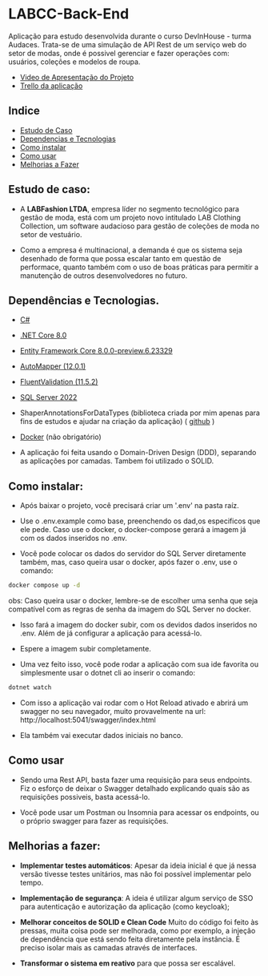 # LABCC-Back-End

Aplicação para estudo desenvolvida durante o curso DevInHouse - turma Audaces. Trata-se de uma simulação de API Rest de um serviço web do setor de modas, onde é possivel gerenciar e fazer operações com: usuários, coleções e modelos de roupa.

- [Video de Apresentação do Projeto](https://drive.google.com/drive/folders/1PXS0Swgk3zV_UU9n9cF9ZqXFpZfXZR9W?usp=sharing)
- [Trello da aplicação](https://trello.com/invite/b/mKBgG416/ATTI3585936ef5ef89c622a9269152308c9066228D90/lab-clothing-collection-back-end)

## Indice
- [Estudo de Caso](estudo-de-caso)
- [Dependencias e Tecnologias](dependencias-e-tecnologias)
- [Como instalar](como-instalar)
- [Como usar](como-usar)
- [Melhorias a Fazer](melhorias-a-fazer)
## Estudo de caso:

- A <strong>LABFashion LTDA</strong>, empresa líder no segmento tecnológico para gestão de moda, está com um projeto novo intitulado LAB Clothing Collection, um software audacioso para gestão de coleções de moda no setor de vestuário. 

- Como a empresa é multinacional, a demanda é que os sistema seja desenhado de forma que possa escalar tanto em questão de performace, quanto também com o uso de boas práticas para permitir a manutenção de outros desenvolvedores no futuro.


## Dependências e Tecnologias.

- [C#](https://learn.microsoft.com/pt-br/dotnet/csharp/tour-of-csharp/)
- [.NET Core 8.0](https://dotnet.microsoft.com/pt-br/)
- [Entity Framework Core 8.0.0-preview.6.23329](https://learn.microsoft.com/en-us/ef/core/)
- [AutoMapper (12.0.1)](https://automapper.org/)
- [FluentValidation (11.5.2)](https://docs.fluentvalidation.net/en/latest/)
- [SQL Server 2022](https://www.microsoft.com/pt-br/sql-server/sql-server-2022)
- ShaperAnnotationsForDataTypes (biblioteca criada por mim apenas para fins de estudos e ajudar na criação da aplicação) ( [github](https://github.com/gmessiasc/SharperAnnotationsForDataType) )
- [Docker](https://www.docker.com/) (não obrigatório)

- A aplicação foi feita usando o Domain-Driven Design (DDD), separando as aplicações por camadas. Tambem foi utilizado o SOLID.
## Como instalar:

- Após baixar o projeto, você precisará criar um '.env' na pasta raíz.

- Use o .env.example como base, preenchendo os dad,os especificos que ele pede. Caso use o docker, o docker-compose gerará a imagem já com os dados inseridos no .env.

- Você pode colocar os dados do servidor do SQL Server diretamente também, mas, caso queira usar o docker, após fazer o .env, use o comando:

```bash
docker compose up -d
```

obs: Caso queira usar o docker, lembre-se de escolher uma senha que seja compatível com as regras de senha da imagem do SQL Server no docker.

- Isso fará a imagem do docker subir, com os devidos dados inseridos no .env. Além de já configurar a aplicação para acessá-lo.

- Espere a imagem subir completamente.

- Uma vez feito isso, você pode rodar a aplicação com sua ide favorita ou simplesmente usar o dotnet cli ao inserir o comando:

```bash
dotnet watch
```

- Com isso a aplicação vai rodar com o Hot Reload ativado e abrirá um swagger no seu navegador, muito provavelmente na url: http://localhost:5041/swagger/index.html

- Ela também vai executar dados iniciais no banco.

## Como usar

- Sendo uma Rest API, basta fazer uma requisição para seus endpoints. Fiz o esforço de deixar o Swagger detalhado explicando quais são as requisições possiveis, basta acessá-lo.

- Você pode usar um Postman ou Insomnia para acessar os endpoints, ou o próprio swagger para fazer as requisições.

## Melhorias a fazer:

- <strong>Implementar testes automáticos</strong>: Apesar da ideia inicial é que já nessa versão tivesse testes unitários, mas não foi possível implementar pelo tempo.

- <strong>Implementação de segurança</strong>: A ideia é utilizar algum serviço de SSO para autenticação e autorização da aplicação (como keycloak);

- <strong>Melhorar conceitos de SOLID e Clean Code</strong> Muito do código foi feito às pressas, muita coisa pode ser melhorada, como por exemplo, a injeção de dependência que está sendo feita diretamente pela instância. É preciso isolar mais as camadas através de interfaces.

- <strong>Transformar o sistema em reativo</strong> para que possa ser escalável. 
